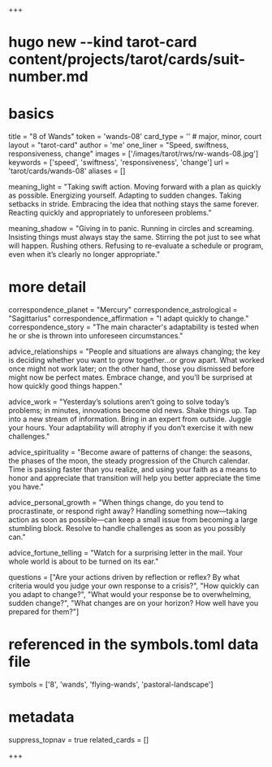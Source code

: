 +++
# hugo new --kind tarot-card content/projects/tarot/cards/suit-number.md
# basics
title     		 = "8 of Wands"
token					 = 'wands-08'
card_type			 = '' # major, minor, court
layout				 = "tarot-card"
author    		 = 'me'
one_liner 		 = "Speed, swiftness, responsiveness, change"
images				 = ['/images/tarot/rws/rw-wands-08.jpg']
keywords			 = ['speed', 'swiftness', 'responsiveness', 'change']
url						 = 'tarot/cards/wands-08'
aliases				 = []

meaning_light  = "Taking swift action. Moving forward with a plan as quickly as possible. Energizing yourself. Adapting to sudden changes. Taking setbacks in stride. Embracing the idea that nothing stays the same forever. Reacting quickly and appropriately to unforeseen problems."

meaning_shadow = "Giving in to panic. Running in circles and screaming. Insisting things must always stay the same. Stirring the pot just to see what will happen. Rushing others. Refusing to re-evaluate a schedule or program, even when it’s clearly no longer appropriate."

# more detail
correspondence_planet 			= "Mercury"
correspondence_astrological = "Sagittarius"
correspondence_affirmation  = "I adapt quickly to change."
correspondence_story 				= "The main character's adaptability is tested when he or she is thrown into unforeseen circumstances."

advice_relationships 	 = "People and situations are always changing; the key is deciding whether you want to grow together…or grow apart. What worked once might not work later; on the other hand, those you dismissed before might now be perfect mates. Embrace change, and you’ll be surprised at how quickly good things happen."

advice_work 					 = "Yesterday’s solutions aren’t going to solve today’s problems; in minutes, innovations become old news. Shake things up. Tap into a new stream of information. Bring in an expert from outside. Juggle your hours. Your adaptability will atrophy if you don’t exercise it with new challenges."

advice_spirituality 	 = "Become aware of patterns of change: the seasons, the phases of the moon, the steady progression of the Church calendar. Time is passing faster than you realize, and using your faith as a means to honor and appreciate that transition will help you better appreciate the time you have."

advice_personal_growth = "When things change, do you tend to procrastinate, or respond right away? Handling something now—taking action as soon as possible—can keep a small issue from becoming a large stumbling block. Resolve to handle challenges as soon as you possibly can."

advice_fortune_telling = "Watch for a surprising letter in the mail. Your whole world is about to be turned on its ear."

questions	= ["Are your actions driven by reflection or reflex? By what criteria would you judge your own response to a crisis?", "How quickly can you adapt to change?", "What would your response be to overwhelming, sudden change?", "What changes are on your horizon? How well have you prepared for them?"]

# referenced in the symbols.toml data file
symbols	  = ['8', 'wands', 'flying-wands', 'pastoral-landscape']

# metadata
suppress_topnav = true
related_cards 	= []

+++